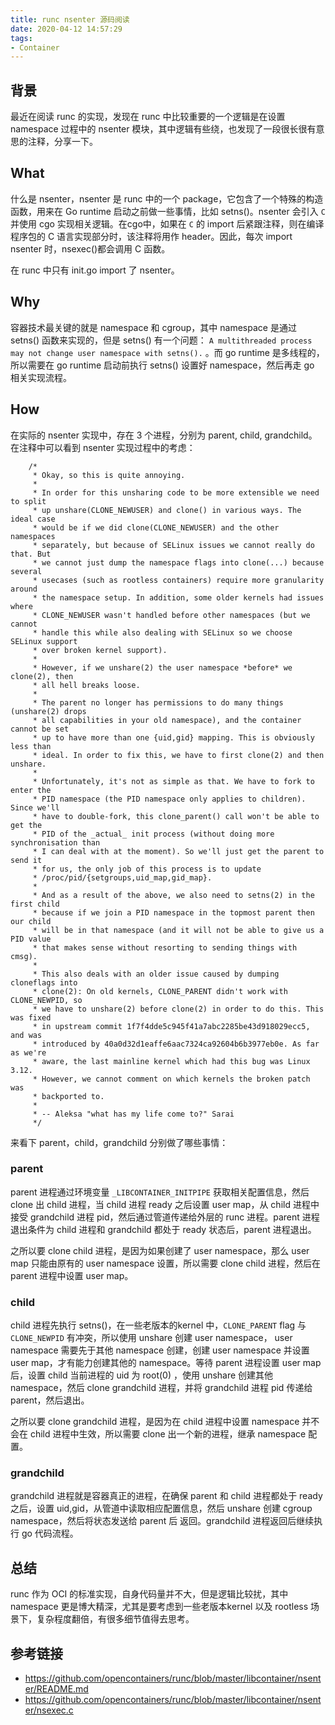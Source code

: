 ```yaml
---
title: runc nsenter 源码阅读
date: 2020-04-12 14:57:29
tags:
- Container
---
```


## 背景

最近在阅读 runc 的实现，发现在 runc 中比较重要的一个逻辑是在设置 namespace 过程中的 nsenter 模块，其中逻辑有些绕，也发现了一段很长很有意思的注释，分享一下。


## What

什么是 nsenter，nsenter 是 runc 中的一个 package，它包含了一个特殊的构造函数，用来在 Go runtime 启动之前做一些事情，比如 setns()。nsenter 会引入 `C` 并使用 cgo 实现相关逻辑。在cgo中，如果在 `C` 的 import 后紧跟注释，则在编译程序包的 C 语言实现部分时，该注释将用作 header。因此，每次 import nsenter 时，nsexec()都会调用 C 函数。

在 runc 中只有 init.go import 了 nsenter。

## Why

容器技术最关键的就是 namespace 和 cgroup，其中 namespace 是通过 setns() 函数来实现的，但是 setns() 有一个问题： `A multithreaded process may not change user namespace with setns().` 。而 go runtime 是多线程的，所以需要在 go runtime 启动前执行 setns() 设置好 namespace，然后再走 go 相关实现流程。

## How

在实际的 nsenter 实现中，存在 3 个进程，分别为 parent, child, grandchild。在注释中可以看到 nsenter 实现过程中的考虑：

```
	/*
	 * Okay, so this is quite annoying.
	 *
	 * In order for this unsharing code to be more extensible we need to split
	 * up unshare(CLONE_NEWUSER) and clone() in various ways. The ideal case
	 * would be if we did clone(CLONE_NEWUSER) and the other namespaces
	 * separately, but because of SELinux issues we cannot really do that. But
	 * we cannot just dump the namespace flags into clone(...) because several
	 * usecases (such as rootless containers) require more granularity around
	 * the namespace setup. In addition, some older kernels had issues where
	 * CLONE_NEWUSER wasn't handled before other namespaces (but we cannot
	 * handle this while also dealing with SELinux so we choose SELinux support
	 * over broken kernel support).
	 *
	 * However, if we unshare(2) the user namespace *before* we clone(2), then
	 * all hell breaks loose.
	 *
	 * The parent no longer has permissions to do many things (unshare(2) drops
	 * all capabilities in your old namespace), and the container cannot be set
	 * up to have more than one {uid,gid} mapping. This is obviously less than
	 * ideal. In order to fix this, we have to first clone(2) and then unshare.
	 *
	 * Unfortunately, it's not as simple as that. We have to fork to enter the
	 * PID namespace (the PID namespace only applies to children). Since we'll
	 * have to double-fork, this clone_parent() call won't be able to get the
	 * PID of the _actual_ init process (without doing more synchronisation than
	 * I can deal with at the moment). So we'll just get the parent to send it
	 * for us, the only job of this process is to update
	 * /proc/pid/{setgroups,uid_map,gid_map}.
	 *
	 * And as a result of the above, we also need to setns(2) in the first child
	 * because if we join a PID namespace in the topmost parent then our child
	 * will be in that namespace (and it will not be able to give us a PID value
	 * that makes sense without resorting to sending things with cmsg).
	 *
	 * This also deals with an older issue caused by dumping cloneflags into
	 * clone(2): On old kernels, CLONE_PARENT didn't work with CLONE_NEWPID, so
	 * we have to unshare(2) before clone(2) in order to do this. This was fixed
	 * in upstream commit 1f7f4dde5c945f41a7abc2285be43d918029ecc5, and was
	 * introduced by 40a0d32d1eaffe6aac7324ca92604b6b3977eb0e. As far as we're
	 * aware, the last mainline kernel which had this bug was Linux 3.12.
	 * However, we cannot comment on which kernels the broken patch was
	 * backported to.
	 *
	 * -- Aleksa "what has my life come to?" Sarai
	 */
```

来看下 parent，child，grandchild 分别做了哪些事情：

### parent

parent 进程通过环境变量 `_LIBCONTAINER_INITPIPE` 获取相关配置信息，然后 clone 出 child 进程，当 child 进程 ready 之后设置 user map，从 child 进程中接受 grandchild 进程 pid，然后通过管道传递给外层的 runc 进程。parent 进程退出条件为 child 进程和 grandchild 都处于 ready 状态后，parent 进程退出。

之所以要 clone child 进程，是因为如果创建了 user namespace，那么 user map 只能由原有的 user namespace 设置，所以需要 clone child 进程，然后在 parent 进程中设置 user map。

### child

child 进程先执行 setns()，在一些老版本的kernel 中，`CLONE_PARENT` flag 与 `CLONE_NEWPID` 有冲突，所以使用 unshare 创建 user namespace， user namespace 需要先于其他 namespace 创建，创建 user namespace 并设置 user map，才有能力创建其他的 namespace。等待 parent 进程设置 user map 后，设置 child 当前进程的 uid 为 root(0) ，使用 unshare 创建其他 namespace，然后 clone grandchild 进程，并将 grandchild 进程 pid 传递给 parent，然后退出。

之所以要 clone grandchild 进程，是因为在 child 进程中设置 namespace 并不会在 child 进程中生效，所以需要 clone 出一个新的进程，继承 namespace 配置。


### grandchild

grandchild 进程就是容器真正的进程，在确保 parent 和 child 进程都处于 ready 之后，设置 uid,gid，从管道中读取相应配置信息，然后 unshare 创建 cgroup namespace，然后将状态发送给 parent 后 返回。grandchild 进程返回后继续执行 go 代码流程。


## 总结

runc 作为 OCI 的标准实现，自身代码量并不大，但是逻辑比较扰，其中 namespace 更是博大精深，尤其是要考虑到一些老版本kernel 以及 rootless 场景下，复杂程度翻倍，有很多细节值得去思考。

## 参考链接

* https://github.com/opencontainers/runc/blob/master/libcontainer/nsenter/README.md
* https://github.com/opencontainers/runc/blob/master/libcontainer/nsenter/nsexec.c